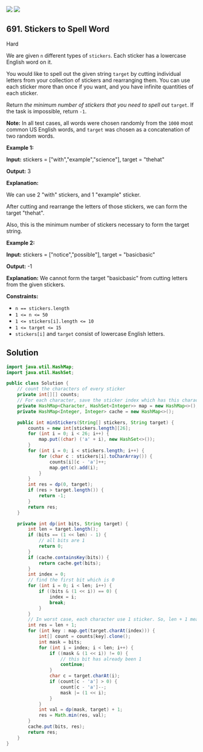 [![](https://img.shields.io/github/stars/javadev/LeetCode-in-Java?label=Stars&style=flat-square)](https://github.com/javadev/LeetCode-in-Java)
[![](https://img.shields.io/github/forks/javadev/LeetCode-in-Java?label=Fork%20me%20on%20GitHub%20&style=flat-square)](https://github.com/javadev/LeetCode-in-Java/fork)

## 691\. Stickers to Spell Word

Hard

We are given `n` different types of `stickers`. Each sticker has a lowercase English word on it.

You would like to spell out the given string `target` by cutting individual letters from your collection of stickers and rearranging them. You can use each sticker more than once if you want, and you have infinite quantities of each sticker.

Return _the minimum number of stickers that you need to spell out_ `target`. If the task is impossible, return `-1`.

**Note:** In all test cases, all words were chosen randomly from the `1000` most common US English words, and `target` was chosen as a concatenation of two random words.

**Example 1:**

**Input:** stickers = ["with","example","science"], target = "thehat"

**Output:** 3

**Explanation:**

We can use 2 "with" stickers, and 1 "example" sticker.

After cutting and rearrange the letters of those stickers, we can form the target "thehat".

Also, this is the minimum number of stickers necessary to form the target string. 

**Example 2:**

**Input:** stickers = ["notice","possible"], target = "basicbasic"

**Output:** -1

**Explanation:** We cannot form the target "basicbasic" from cutting letters from the given stickers. 

**Constraints:**

*   `n == stickers.length`
*   `1 <= n <= 50`
*   `1 <= stickers[i].length <= 10`
*   `1 <= target <= 15`
*   `stickers[i]` and `target` consist of lowercase English letters.

## Solution

```java
import java.util.HashMap;
import java.util.HashSet;

public class Solution {
    // count the characters of every sticker
    private int[][] counts;
    // For each character, save the sticker index which has this character
    private HashMap<Character, HashSet<Integer>> map = new HashMap<>();
    private HashMap<Integer, Integer> cache = new HashMap<>();

    public int minStickers(String[] stickers, String target) {
        counts = new int[stickers.length][26];
        for (int i = 0; i < 26; i++) {
            map.put((char) ('a' + i), new HashSet<>());
        }
        for (int i = 0; i < stickers.length; i++) {
            for (char c : stickers[i].toCharArray()) {
                counts[i][c - 'a']++;
                map.get(c).add(i);
            }
        }
        int res = dp(0, target);
        if (res > target.length()) {
            return -1;
        }
        return res;
    }

    private int dp(int bits, String target) {
        int len = target.length();
        if (bits == (1 << len) - 1) {
            // all bits are 1
            return 0;
        }
        if (cache.containsKey(bits)) {
            return cache.get(bits);
        }
        int index = 0;
        // find the first bit which is 0
        for (int i = 0; i < len; i++) {
            if ((bits & (1 << i)) == 0) {
                index = i;
                break;
            }
        }
        // In worst case, each character use 1 sticker. So, len + 1 means impossible
        int res = len + 1;
        for (int key : map.get(target.charAt(index))) {
            int[] count = counts[key].clone();
            int mask = bits;
            for (int i = index; i < len; i++) {
                if ((mask & (1 << i)) != 0) {
                    // this bit has already been 1
                    continue;
                }
                char c = target.charAt(i);
                if (count[c - 'a'] > 0) {
                    count[c - 'a']--;
                    mask |= (1 << i);
                }
            }
            int val = dp(mask, target) + 1;
            res = Math.min(res, val);
        }
        cache.put(bits, res);
        return res;
    }
}
```